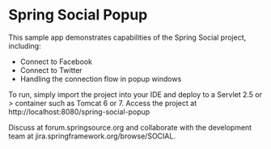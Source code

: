 Spring Social Popup
===================
This sample app demonstrates capabilities of the Spring Social project, including:
* Connect to Facebook
* Connect to Twitter
* Handling the connection flow in popup windows

To run, simply import the project into your IDE and deploy to a Servlet 2.5 or > container such as Tomcat 6 or 7.
Access the project at http://localhost:8080/spring-social-popup

Discuss at forum.springsource.org and collaborate with the development team at jira.springframework.org/browse/SOCIAL.
